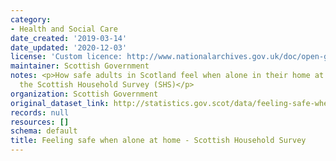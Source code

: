 ```yaml
---
category:
- Health and Social Care
date_created: '2019-03-14'
date_updated: '2020-12-03'
license: 'Custom licence: http://www.nationalarchives.gov.uk/doc/open-government-licence/version/3/'
maintainer: Scottish Government
notes: <p>How safe adults in Scotland feel when alone in their home at night, from
  the Scottish Household Survey (SHS)</p>
organization: Scottish Government
original_dataset_link: http://statistics.gov.scot/data/feeling-safe-when-alone-at-home---scottish-household-survey
records: null
resources: []
schema: default
title: Feeling safe when alone at home - Scottish Household Survey
---
```

